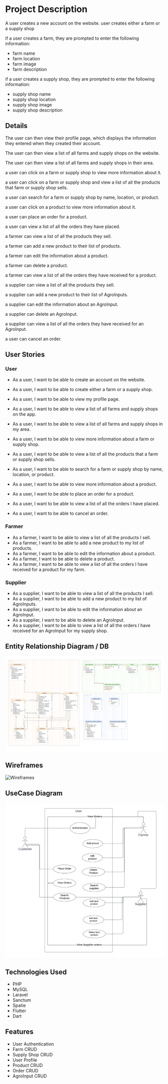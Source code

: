 # Project Description

A user creates a new account on the website.
user creates either a farm or a supply shop

if a user creates a farm, they are prompted to enter the following information:

- farm name
- farm location
- farm image
- farm description

if a user creates a supply shop, they are prompted to enter the following information:

- supply shop name
- supply shop location
- supply shop image
- supply shop description

## Details

The user can then view their profile page, which displays the information they entered when they created their account.

The user can then view a list of all farms and supply shops on the website.

The user can then view a list of all farms and supply shops in their area.

a user can click on a farm or supply shop to view more information about it.

a user can click on a farm or supply shop and view a list of all the products that farm or supply shop sells.

a user can search for a farm or supply shop by name, location, or product.

a user can click on a product to view more information about it.

a user can place an order for a product.

a user can view a list of all the orders they have placed.

a farmer can view a list of all the products they sell.

a farmer can add a new product to their list of products.

a farmer can edit the information about a product.

a farmer can delete a product.

a farmer can view a list of all the orders they have received for a product.

a supplier can view a list of all the products they sell.

a supplier can add a new product to their list of AgroInputs.

a supplier can edit the information about an AgroInput.

a supplier can delete an AgroInput.

a supplier can view a list of all the orders they have received for an AgroInput.

a user can cancel an order.

## User Stories

### User

- As a user, I want to be able to create an account on the website.

- As a user, I want to be able to create either a farm or a supply shop.

- As a user, I want to be able to view my profile page.

- As a user, I want to be able to view a list of all farms and supply shops on the app.

- As a user, I want to be able to view a list of all farms and supply shops in my area.
- As a user, I want to be able to view more information about a farm or supply shop.
- As a user, I want to be able to view a list of all the products that a farm or supply shop sells.
- As a user, I want to be able to search for a farm or supply shop by name, location, or product.
- As a user, I want to be able to view more information about a product.
- As a user, I want to be able to place an order for a product.
- As a user, I want to be able to view a list of all the orders I have placed.
- As a user, I want to be able to cancel an order.

### Farmer

- As a farmer, I want to be able to view a list of all the products I sell.
- As a farmer, I want to be able to add a new product to my list of products.
- As a farmer, I want to be able to edit the information about a product.
- As a farmer, I want to be able to delete a product.
- As a farmer, I want to be able to view a list of all the orders I have received for a product for my farm.

### Supplier

- As a supplier, I want to be able to view a list of all the products I sell.
- As a supplier, I want to be able to add a new product to my list of AgroInputs.
- As a supplier, I want to be able to edit the information about an AgroInput.
- As a supplier, I want to be able to delete an AgroInput.
- As a supplier, I want to be able to view a list of all the orders I have received for an AgroInput for my supply shop.

<!-- convert above to markdown -->

## Entity Relationship Diagram / DB

![ERD](https://github.com/andrew21-mch/farmtome_api/blob/main/public/farm_to_me.png)

## Wireframes

![Wireframes](https://somwthing.com)

## UseCase Diagram

![USECASE](https://github.com/andrew21-mch/farmtome_api/blob/main/public/agro.png)

## Technologies Used

- PHP
- MySQL
- Laravel
- Sanctum
- Spatie
- Flutter
- Dart

## Features

- User Authentication
- Farm CRUD
- Supply Shop CRUD
- User Profile
- Product CRUD
- Order CRUD
- AgroInput CRUD

